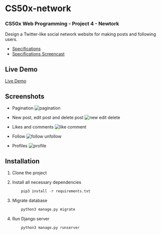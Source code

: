 # CS50x-network

### CS50x Web Programming - Project 4 - Newtork

Design a Twitter-like social network website for making posts and following users.

- [Specifications](https://cs50.harvard.edu/web/2020/projects/4/network/)
- [Specifications Screencast](https://www.youtube.com/watch?v=QC45YU_5q60)

## Live Demo

[Live Demo](https://acampos-cs50x-network.herokuapp.com/)

## Screenshots

- Pagination
![pagination](https://user-images.githubusercontent.com/9263545/160129870-052292dd-d01c-4ff9-b9f4-cdeefc2bec03.gif)

- New post, edit post and delete post
![new edit delete](https://user-images.githubusercontent.com/9263545/160129858-1bb63f2f-00a6-4f69-bb07-1b65d1bf03d5.gif)

- Likes and comments
![like comment](https://user-images.githubusercontent.com/9263545/160129882-578dae18-29a5-4cbc-92a2-202e7269c3f6.gif)

- Follow
![follow unfollow](https://user-images.githubusercontent.com/9263545/160129827-162f29c3-714e-475a-9e56-f0f83b66487e.gif)

- Profiles
![profile](https://user-images.githubusercontent.com/9263545/160129842-de761a73-8b2d-4f5f-8569-24feab61b625.gif)


## Installation

1. Clone the project

2. Install all necessary dependencies
    ```python
        pip3 install -r requirements.txt
    ```

3. Migrate database
    ```python
        python3 manage.py migrate
    ```

4. Run Django server
    ```python
        python3 manage.py runserver
    ```

